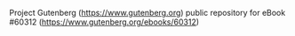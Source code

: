 Project Gutenberg (https://www.gutenberg.org) public repository for eBook #60312 (https://www.gutenberg.org/ebooks/60312)
